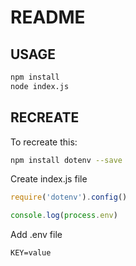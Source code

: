 # README

## USAGE

```bash
npm install
node index.js
```

## RECREATE

To recreate this:

```bash
npm install dotenv --save
```

Create index.js file

```js
require('dotenv').config()

console.log(process.env)
```

Add .env file

```
KEY=value
```
